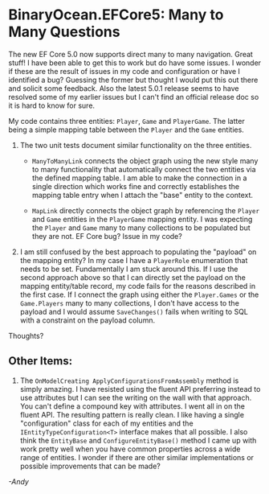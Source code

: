 # BinaryOcean.EFCore5: Many to Many Questions

The new EF Core 5.0 now supports direct many to many navigation. Great stuff! I have been able to get this to work but do have some issues. I wonder if these are the result of issues in my code and configuration or have I identified a bug? Guessing the former but thought I would put this out there and solicit some feedback. Also the latest 5.0.1 release seems to have resolved some of my earlier issues but I can't find an official release doc so it is hard to know for sure. 

My code contains three entities: `Player`, `Game` and `PlayerGame`. The latter being a simple mapping table between the `Player` and the `Game` entities.

1. The two unit tests document similar functionality on the three entities.
   - `ManyToManyLink` connects the object graph using the new style many to many functionality that automatically connect the two entities via the defined mapping table. I am able to make the connection in a single direction which works fine and correctly establishes the mapping table entry when I attach the "base" entity to the context.

   - `MapLink` directly connects the object graph by referencing the `Player` and `Game` entities in the `PlayerGame` mapping entity. I was expecting the `Player` and `Game` many to many collections to be populated but they are not. EF Core bug? Issue in my code?

1. I am still confused by the best approach to populating the "payload" on the mapping entity? In my case I have a `PlayerRole` enumeration that needs to be set. Fundamentally I am stuck around this. If I use the second approach above so that I can directly set the payload on the mapping entity/table record, my code fails for the reasons described in the first case. If I connect the graph using either the `Player.Games` or the `Game.Players` many to many collections, I don't have access to the payload and I would assume `SaveChanges()` fails when writing to SQL with a constraint on the payload column.

Thoughts?

## Other Items:

1. The `OnModelCreating ApplyConfigurationsFromAssembly` method is simply amazing. I have resisted using the fluent API preferring instead to use attributes but I can see the writing on the wall with that approach. You can't define a compound key with attributes. I went all in on the fluent API. The resulting pattern is really clean. I like having a single "configuration" class for each of my entities and the `IEntityTypeConfiguration<T>` interface makes that all possible. I also think the `EntityBase` and `ConfigureEntityBase()` method I came up with work pretty well when you have common properties across a wide range of entities. I wonder if there are other similar implementations or possible improvements that can be made?

*-Andy*

